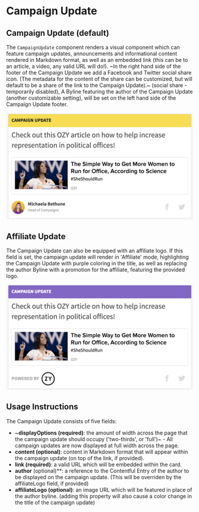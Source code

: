 # Campaign Update

## Campaign Update \(default\)

The `CampaignUpdate` component renders a visual component which can feature campaign updates, announcements and informational content rendered in Markdown format, as well as an embedded link \(this can be to an article, a video, any valid URL will do!\). ~In the right hand side of the footer of the Campaign Update we add a Facebook and Twitter social share icon. \(The metadata for the content of the share can be customized, but will default to be a share of the link to the Campaign Update\).~ \(social share -temporarily disabled\), A Byline featuring the author of the Campaign Update \(another customizable setting\), will be set on the left hand side of the Campaign Update footer.

![Campaign Update component](../../../.gitbook/assets/campaign-update-component.png)

## Affiliate Update

The Campaign Update can also be equipped with an affiliate logo. If this field is set, the campaign update will render in 'Affiliate' mode, highlighting the Campaign Update with purple coloring in the title, as well as replacing the author Byline with a promotion for the affiliate, featuring the provided logo.

![Campaign Update Affiliate component](../../../.gitbook/assets/campaign-update-affiliate-component%20%281%29.png)

## Usage Instructions

The Campaign Update consists of five fields:

* ~**displayOptions \(required\)**: the amount of width across the page that the campaign update should occupy \('two-thirds', or 'full'\)~ - All campaign updates are now displayed at full width across the page.
* **content \(optional\)**: content in Markdown format that will appear within the campaign update \(on top of the link, if provided\).
* **link \(required\)**: a valid URL which will be embedded within the card.
* **author** \(optional\)\*\*: a reference to the Contentful Entry of the author to be displayed on the campaign update. \(This will be overriden by the affiliateLogo field, if provided\)
* **affiliateLogo \(optional\)**: an image URL which will be featured in place of the author byline. \(adding this property will also cause a color change in the title of the campaign update\)

